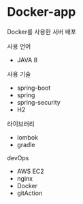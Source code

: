 # Docker-app
Docker를 사용한 서버 배포 


사용 언어
- JAVA 8


사용 기술
- spring-boot
- spring
- spring-security
- H2


라이브러리
- lombok
- gradle


devOps
- AWS EC2
- nginx
- Docker
- gitAction
